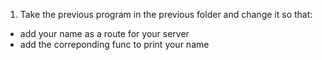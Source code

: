 1. Take the previous program in the previous folder and change it so that:
* add your name as a route for your server
* add the correponding func to print your name